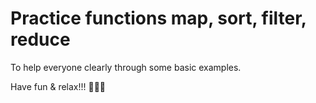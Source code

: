 # Practice functions map, sort, filter, reduce


To help everyone clearly through some basic examples.

Have fun & relax!!! 🤖😄😉
